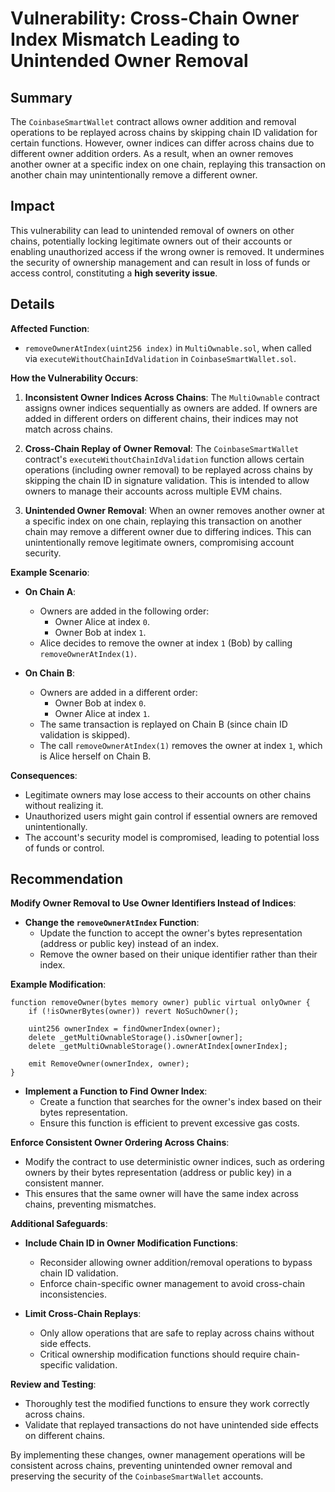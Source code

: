 # Vulnerability: Cross-Chain Owner Index Mismatch Leading to Unintended Owner Removal

## Summary

The `CoinbaseSmartWallet` contract allows owner addition and removal operations to be replayed across chains by skipping chain ID validation for certain functions. However, owner indices can differ across chains due to different owner addition orders. As a result, when an owner removes another owner at a specific index on one chain, replaying this transaction on another chain may unintentionally remove a different owner.

## Impact

This vulnerability can lead to unintended removal of owners on other chains, potentially locking legitimate owners out of their accounts or enabling unauthorized access if the wrong owner is removed. It undermines the security of ownership management and can result in loss of funds or access control, constituting a **high severity issue**.

## Details

**Affected Function**: 
- `removeOwnerAtIndex(uint256 index)` in `MultiOwnable.sol`, when called via `executeWithoutChainIdValidation` in `CoinbaseSmartWallet.sol`.

**How the Vulnerability Occurs**:

1. **Inconsistent Owner Indices Across Chains**: The `MultiOwnable` contract assigns owner indices sequentially as owners are added. If owners are added in different orders on different chains, their indices may not match across chains.

2. **Cross-Chain Replay of Owner Removal**: The `CoinbaseSmartWallet` contract's `executeWithoutChainIdValidation` function allows certain operations (including owner removal) to be replayed across chains by skipping the chain ID in signature validation. This is intended to allow owners to manage their accounts across multiple EVM chains.

3. **Unintended Owner Removal**: When an owner removes another owner at a specific index on one chain, replaying this transaction on another chain may remove a different owner due to differing indices. This can unintentionally remove legitimate owners, compromising account security.

**Example Scenario**:

- **On Chain A**:
  - Owners are added in the following order:
    - Owner Alice at index `0`.
    - Owner Bob at index `1`.
  - Alice decides to remove the owner at index `1` (Bob) by calling `removeOwnerAtIndex(1)`.
  
- **On Chain B**:
  - Owners are added in a different order:
    - Owner Bob at index `0`.
    - Owner Alice at index `1`.
  - The same transaction is replayed on Chain B (since chain ID validation is skipped).
  - The call `removeOwnerAtIndex(1)` removes the owner at index `1`, which is Alice herself on Chain B.
  
**Consequences**:

- Legitimate owners may lose access to their accounts on other chains without realizing it.
- Unauthorized users might gain control if essential owners are removed unintentionally.
- The account's security model is compromised, leading to potential loss of funds or control.

## Recommendation

**Modify Owner Removal to Use Owner Identifiers Instead of Indices**:

- **Change the `removeOwnerAtIndex` Function**:
  - Update the function to accept the owner's bytes representation (address or public key) instead of an index.
  - Remove the owner based on their unique identifier rather than their index.

**Example Modification**:

```solidity
function removeOwner(bytes memory owner) public virtual onlyOwner {
    if (!isOwnerBytes(owner)) revert NoSuchOwner();
    
    uint256 ownerIndex = findOwnerIndex(owner);
    delete _getMultiOwnableStorage().isOwner[owner];
    delete _getMultiOwnableStorage().ownerAtIndex[ownerIndex];
    
    emit RemoveOwner(ownerIndex, owner);
}
```

- **Implement a Function to Find Owner Index**:
  - Create a function that searches for the owner's index based on their bytes representation.
  - Ensure this function is efficient to prevent excessive gas costs.

**Enforce Consistent Owner Ordering Across Chains**:

- Modify the contract to use deterministic owner indices, such as ordering owners by their bytes representation (address or public key) in a consistent manner.
- This ensures that the same owner will have the same index across chains, preventing mismatches.

**Additional Safeguards**:

- **Include Chain ID in Owner Modification Functions**:
  - Reconsider allowing owner addition/removal operations to bypass chain ID validation.
  - Enforce chain-specific owner management to avoid cross-chain inconsistencies.

- **Limit Cross-Chain Replays**:
  - Only allow operations that are safe to replay across chains without side effects.
  - Critical ownership modification functions should require chain-specific validation.

**Review and Testing**:

- Thoroughly test the modified functions to ensure they work correctly across chains.
- Validate that replayed transactions do not have unintended side effects on different chains.

By implementing these changes, owner management operations will be consistent across chains, preventing unintended owner removal and preserving the security of the `CoinbaseSmartWallet` accounts.